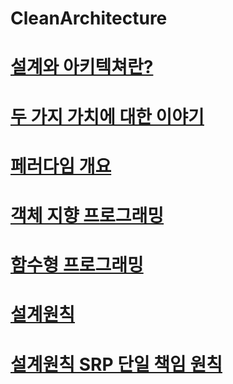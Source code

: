 # CleanArchitecture


[설계와 아키텍쳐란?](https://github.com/HwangWoonChun/CleanArchitecture/blob/main/clean/clean_01.md)
===========
[두 가지 가치에 대한 이야기](https://github.com/HwangWoonChun/CleanArchitecture/blob/main/clean/clean_02.md)
===========
[페러다임 개요](https://github.com/HwangWoonChun/CleanArchitecture/blob/main/clean/clean_02.md)
===========
[객체 지향 프로그래밍](https://github.com/HwangWoonChun/CleanArchitecture/blob/main/clean/clean_04.md)
===========
[함수형 프로그래밍](https://github.com/HwangWoonChun/CleanArchitecture/blob/main/clean/clean_05.md)
===========
[설계원칙](https://github.com/HwangWoonChun/CleanArchitecture/blob/main/clean/clean_06.md)
===========
[설계원칙 SRP 단일 책임 원칙](https://github.com/HwangWoonChun/CleanArchitecture/blob/main/clean/clean_07.md)
===========
